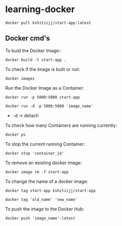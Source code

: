 # learning-docker

```
docker pull kshitiijj/start-app:latest
```

## Docker cmd's

To buid the Docker Image::

```
docker build -t start-app .
```

To check if the Image is built or not:

```
docker images
```

Run the Docker Image as a Container:

```
docker run -p 5000:5000 start-app
```

```
docker run -d -p 5000:5000 'image_name'
```

* -d -> detach

To check how many Containers are running currently:

```
docker ps
```

To stop the current running Container:

```
docker stop 'container_id'
```

To remove an existing docker image:

```
docker image rm -f start-app
```

To change the name of a docker image:

```
docker tag start-app kshitiijj/start-app
```

```
docker tag 'old_name' 'new_name'
```

To push the image to the Docker Hub:

```
docker push 'image_name':latest
```
